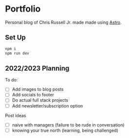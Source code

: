 # Portfolio 
Personal blog of Chris Russell Jr. made made using [Astro](https://astro.build).

## Set Up
```sh 
npm i
npm run dev 
```

## 2022/2023 Planning

To do:
- [ ] Add images to blog posts
- [ ] Add socials to footer
- [ ] Do actual full stack projects
- [ ] Add newsletter/subscription option

Post ideas
- [ ] naive with managers (failure to be rude in conversation)
- [ ] knowing your true north (learning, being challenged)